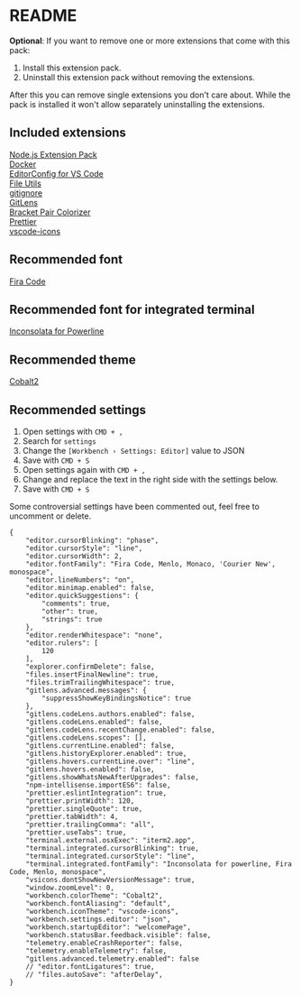 # README

**Optional**: If you want to remove one or more extensions that come with this pack:
1. Install this extension pack.
2. Uninstall this extension pack without removing the extensions.

After this you can remove single extensions you don't care about. While the pack is installed it won't allow separately uninstalling the extensions.

## Included extensions

[Node.js Extension Pack](https://github.com/waderyan/nodejs-extension-pack)<br/>
[Docker](https://github.com/microsoft/vscode-docker)<br/>
[EditorConfig for VS Code](https://github.com/editorconfig/editorconfig-vscode)<br/>
[File Utils](https://github.com/sleistner/vscode-fileutils)<br/>
[gitignore](https://github.com/CodeZombieCH/vscode-gitignore)<br/>
[GitLens](https://github.com/eamodio/vscode-gitlens)<br/>
[Bracket Pair Colorizer](https://github.com/CoenraadS/BracketPair)<br/>
[Prettier](https://github.com/prettier/prettier-vscode)<br/>
[vscode-icons](https://github.com/vscode-icons/vscode-icons)<br/>

## Recommended font

[Fira Code](https://github.com/tonsky/FiraCode)

## Recommended font for integrated terminal

[Inconsolata for Powerline](https://github.com/powerline/fonts/tree/master/Inconsolata)

## Recommended theme

[Cobalt2](https://github.com/wesbos/cobalt2-vscode)

## Recommended settings

1. Open settings with `CMD + ,`
2. Search for `settings`
3. Change the `[Workbench › Settings: Editor]` value to JSON
4. Save with `CMD + S`
5. Open settings again with `CMD + ,`
6. Change and replace the text in the right side with the settings below.
7. Save with `CMD + S`

Some controversial settings have been commented out, feel free to uncomment or delete.

```
{
    "editor.cursorBlinking": "phase",
    "editor.cursorStyle": "line",
    "editor.cursorWidth": 2,
    "editor.fontFamily": "Fira Code, Menlo, Monaco, 'Courier New', monospace",
    "editor.lineNumbers": "on",
    "editor.minimap.enabled": false,
    "editor.quickSuggestions": {
        "comments": true,
        "other": true,
        "strings": true
    },
    "editor.renderWhitespace": "none",
    "editor.rulers": [
        120
    ],
    "explorer.confirmDelete": false,
    "files.insertFinalNewline": true,
    "files.trimTrailingWhitespace": true,
    "gitlens.advanced.messages": {
        "suppressShowKeyBindingsNotice": true
    },
    "gitlens.codeLens.authors.enabled": false,
    "gitlens.codeLens.enabled": false,
    "gitlens.codeLens.recentChange.enabled": false,
    "gitlens.codeLens.scopes": [],
    "gitlens.currentLine.enabled": false,
    "gitlens.historyExplorer.enabled": true,
    "gitlens.hovers.currentLine.over": "line",
    "gitlens.hovers.enabled": false,
    "gitlens.showWhatsNewAfterUpgrades": false,
    "npm-intellisense.importES6": false,
    "prettier.eslintIntegration": true,
    "prettier.printWidth": 120,
    "prettier.singleQuote": true,
    "prettier.tabWidth": 4,
    "prettier.trailingComma": "all",
    "prettier.useTabs": true,
    "terminal.external.osxExec": "iterm2.app",
    "terminal.integrated.cursorBlinking": true,
    "terminal.integrated.cursorStyle": "line",
    "terminal.integrated.fontFamily": "Inconsolata for powerline, Fira Code, Menlo, monospace",
    "vsicons.dontShowNewVersionMessage": true,
    "window.zoomLevel": 0,
    "workbench.colorTheme": "Cobalt2",
    "workbench.fontAliasing": "default",
    "workbench.iconTheme": "vscode-icons",
    "workbench.settings.editor": "json",
    "workbench.startupEditor": "welcomePage",
    "workbench.statusBar.feedback.visible": false,
    "telemetry.enableCrashReporter": false,
    "telemetry.enableTelemetry": false,
    "gitlens.advanced.telemetry.enabled": false
    // "editor.fontLigatures": true,
    // "files.autoSave": "afterDelay",
}
```
